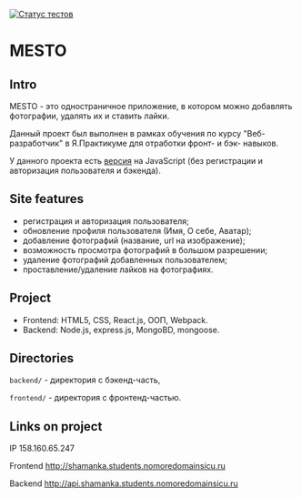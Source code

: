[![Статус тестов](../../actions/workflows/tests.yml/badge.svg)](../../actions/workflows/tests.yml)
# MESTO

## Intro

MESTO - это одностраничное приложение, в котором можно добавлять фотографии, удалять их и ставить лайки.

Данный проект был выполнен в рамках обучения по курсу "Веб-разработчик" в Я.Практикуме для отработки фронт- и бэк- навыков.

У данного проекта есть [версия](https://github.com/ShamankaS/mesto) на JavaScript (без регистрации и авторизация пользователя и бэкенда).

## Site features
- регистрация и авторизация пользователя;
- обновление профиля пользователя (Имя, О себе, Аватар);
- добавление фотографий (название, url на изображение);
- возможность просмотра фотографий в большом разрешении;
- удаление фотографий добавленных пользователем;
- проставление/удаление лайков на фотографиях.

## Project
* Frontend: HTML5, CSS, React.js, ООП, Webpack.
* Backend: Node.js, express.js, MongoBD, mongoose.

## Directories 

`backend/` - директория с бэкенд-часть, 

`frontend/` - директория с фронтенд-частью.

## Links on project

IP 158.160.65.247

Frontend http://shamanka.students.nomoredomainsicu.ru

Backend http://api.shamanka.students.nomoredomainsicu.ru
